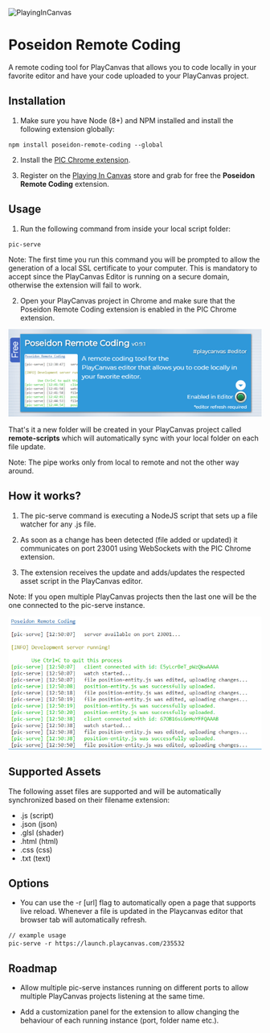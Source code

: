 ![PlayingInCanvas](https://pic.pirron-rodon.one/themes/custom/pic/images/logo-pic-small.png)

# Poseidon Remote Coding

A remote coding tool for PlayCanvas that allows you to code locally in your favorite editor and have your code uploaded to your PlayCanvas project.

## Installation

1. Make sure you have Node (8+) and NPM installed and install the following extension globally:

```shell
npm install poseidon-remote-coding --global
```

2. Install the [PIC Chrome extension](https://chrome.google.com/webstore/detail/playingincanvas/dfokedhgmlgbgmkhfhcingaieajhibhb).

3. Register on the [Playing In Canvas](https://pic.pirron-rodon.one) store and grab for free the **Poseidon Remote Coding** extension.

## Usage

1. Run the following command from inside your local script folder:

```
pic-serve
```

Note: The first time you run this command you will be prompted to allow the generation of a local SSL certificate to your computer. This is mandatory to accept since the PlayCanvas Editor is running on a secure domain, otherwise the extension will fail to work.

2. Open your PlayCanvas project in Chrome and make sure that the Poseidon Remote Coding extension is enabled in the PIC Chrome extension.

![PIC Chrome Extension](poseidon-editor-enabled-readme.png)

That's it a new folder will be created in your PlayCanvas project called **remote-scripts** which will automatically sync with your local folder on each file update.

Note: The pipe works only from local to remote and not the other way around.

## How it works?

1. The pic-serve command is executing a NodeJS script that sets up a file watcher for any .js file.

2. As soon as a change has been detected (file added or updated) it communicates on port 23001 using WebSockets with the PIC Chrome extension.

3. The extension receives the update and adds/updates the respected asset script in the PlayCanvas editor.

Note: If you open multiple PlayCanvas projects then the last one will be the one connected to the pic-serve instance.

![PIC Chrome Extension](poseidon-terminal-readme.png)

## Supported Assets

The following asset files are supported and will be automatically synchronized based on their filename extension:

- .js (script)
- .json (json)
- .glsl (shader)
- .html (html)
- .css (css)
- .txt (text)

## Options

- You can use the -r [url] flag to automatically open a page that supports live reload. Whenever a file is updated in the Playcanvas editor that browser tab will automatically refresh.

```
// example usage
pic-serve -r https://launch.playcanvas.com/235532
```

## Roadmap

- Allow multiple pic-serve instances running on different ports to allow multiple PlayCanvas projects listening at the same time.

- Add a customization panel for the extension to allow changing the behaviour of each running instance (port, folder name etc.).
